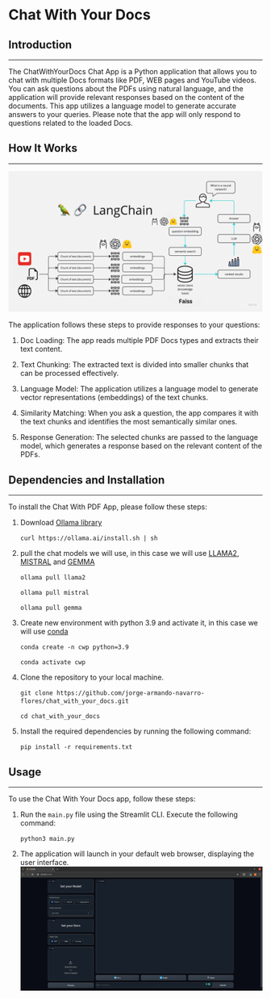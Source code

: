 # Chat With Your Docs

## Introduction

---

The ChatWithYourDocs Chat App is a Python application that allows you to chat with multiple Docs formats like PDF, WEB pages and YouTube videos. You can ask questions about the PDFs using natural language, and the application will provide relevant responses based on the content of the documents. This app utilizes a language model to generate accurate answers to your queries. Please note that the app will only respond to questions related to the loaded Docs.

## How It Works

---

![ChatWithYourDocs Chat App Diagram](./docs/images/cwd_flow.png)

The application follows these steps to provide responses to your questions:

1. Doc Loading: The app reads multiple PDF Docs types and extracts their text content.

2. Text Chunking: The extracted text is divided into smaller chunks that can be processed effectively.

3. Language Model: The application utilizes a language model to generate vector representations (embeddings) of the text chunks.

4. Similarity Matching: When you ask a question, the app compares it with the text chunks and identifies the most semantically similar ones.

5. Response Generation: The selected chunks are passed to the language model, which generates a response based on the relevant content of the PDFs.

## Dependencies and Installation

---

To install the Chat With PDF App, please follow these steps:

1. Download [Ollama library](https://github.com/jmorganca/ollama)
   ```
   curl https://ollama.ai/install.sh | sh
   ```
2. pull the chat models we will use, in this case we will use [LLAMA2](https://ollama.ai/library/llama2), [MISTRAL](https://ollama.ai/library/mistral) and [GEMMA](https://ollama.ai/library/gemma)
   ```
   ollama pull llama2
   ```
   ```
   ollama pull mistral
   ```
   ```
   ollama pull gemma
   ```
3. Create new environment with python 3.9 and activate it, in this case we will use [conda](https://www.anaconda.com/download)

   ```
   conda create -n cwp python=3.9
   ```

   ```
   conda activate cwp
   ```

4. Clone the repository to your local machine.

   ```
   git clone https://github.com/jorge-armando-navarro-flores/chat_with_your_docs.git
   ```

   ```
   cd chat_with_your_docs
   ```

5. Install the required dependencies by running the following command:
   ```
   pip install -r requirements.txt
   ```

## Usage

---

To use the Chat With Your Docs app, follow these steps:

1. Run the `main.py` file using the Streamlit CLI. Execute the following command:

   ```
   python3 main.py
   ```

2. The application will launch in your default web browser, displaying the user interface.
   ![ChatWithYourDocs Interface](./docs/images/cwd_interface.png)
